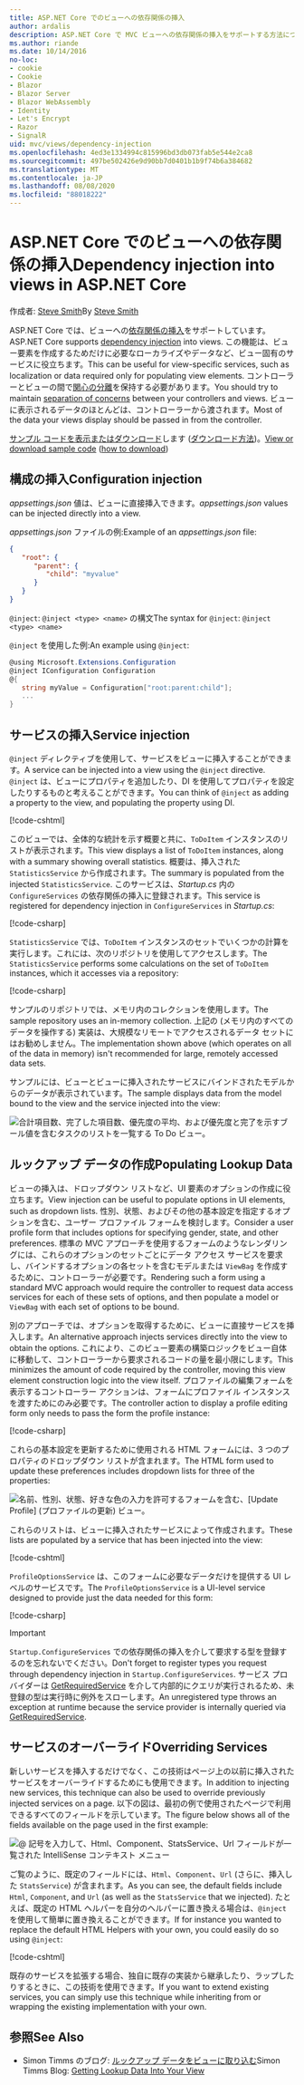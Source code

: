 ```yaml
---
title: ASP.NET Core でのビューへの依存関係の挿入
author: ardalis
description: ASP.NET Core で MVC ビューへの依存関係の挿入をサポートする方法について説明します。
ms.author: riande
ms.date: 10/14/2016
no-loc:
- cookie
- Cookie
- Blazor
- Blazor Server
- Blazor WebAssembly
- Identity
- Let's Encrypt
- Razor
- SignalR
uid: mvc/views/dependency-injection
ms.openlocfilehash: 4ed3e1334994c815996bd3db073fab5e544e2ca8
ms.sourcegitcommit: 497be502426e9d90bb7d0401b1b9f74b6a384682
ms.translationtype: MT
ms.contentlocale: ja-JP
ms.lasthandoff: 08/08/2020
ms.locfileid: "88018222"
---
```

# <a name="dependency-injection-into-views-in-aspnet-core"></a><span data-ttu-id="c9438-103">ASP.NET Core でのビューへの依存関係の挿入</span><span class="sxs-lookup"><span data-stu-id="c9438-103">Dependency injection into views in ASP.NET Core</span></span>

<span data-ttu-id="c9438-104">作成者: [Steve Smith](https://ardalis.com/)</span><span class="sxs-lookup"><span data-stu-id="c9438-104">By [Steve Smith](https://ardalis.com/)</span></span>

<span data-ttu-id="c9438-105">ASP.NET Core では、ビューへの[依存関係の挿入](xref:fundamentals/dependency-injection)をサポートしています。</span><span class="sxs-lookup"><span data-stu-id="c9438-105">ASP.NET Core supports [dependency injection](xref:fundamentals/dependency-injection) into views.</span></span> <span data-ttu-id="c9438-106">この機能は、ビュー要素を作成するためだけに必要なローカライズやデータなど、ビュー固有のサービスに役立ちます。</span><span class="sxs-lookup"><span data-stu-id="c9438-106">This can be useful for view-specific services, such as localization or data required only for populating view elements.</span></span> <span data-ttu-id="c9438-107">コントローラーとビューの間で[関心の分離](/dotnet/standard/modern-web-apps-azure-architecture/architectural-principles#separation-of-concerns)を保持する必要があります。</span><span class="sxs-lookup"><span data-stu-id="c9438-107">You should try to maintain [separation of concerns](/dotnet/standard/modern-web-apps-azure-architecture/architectural-principles#separation-of-concerns) between your controllers and views.</span></span> <span data-ttu-id="c9438-108">ビューに表示されるデータのほとんどは、コントローラーから渡されます。</span><span class="sxs-lookup"><span data-stu-id="c9438-108">Most of the data your views display should be passed in from the controller.</span></span>

<span data-ttu-id="c9438-109">[サンプル コードを表示またはダウンロード](https://github.com/dotnet/AspNetCore.Docs/tree/master/aspnetcore/mvc/views/dependency-injection/sample)します ([ダウンロード方法](xref:index#how-to-download-a-sample))。</span><span class="sxs-lookup"><span data-stu-id="c9438-109">[View or download sample code](https://github.com/dotnet/AspNetCore.Docs/tree/master/aspnetcore/mvc/views/dependency-injection/sample) ([how to download](xref:index#how-to-download-a-sample))</span></span>

## <a name="configuration-injection"></a><span data-ttu-id="c9438-110">構成の挿入</span><span class="sxs-lookup"><span data-stu-id="c9438-110">Configuration injection</span></span>

<span data-ttu-id="c9438-111">*appsettings.json* 値は、ビューに直接挿入できます。</span><span class="sxs-lookup"><span data-stu-id="c9438-111">*appsettings.json* values can be injected directly into a view.</span></span>

<span data-ttu-id="c9438-112">*appsettings.json* ファイルの例:</span><span class="sxs-lookup"><span data-stu-id="c9438-112">Example of an *appsettings.json* file:</span></span>

```json
{
   "root": {
      "parent": {
         "child": "myvalue"
      }
   }
}
```

<span data-ttu-id="c9438-113">`@inject`: `@inject <type> <name>` の構文</span><span class="sxs-lookup"><span data-stu-id="c9438-113">The syntax for `@inject`: `@inject <type> <name>`</span></span>

<span data-ttu-id="c9438-114">`@inject` を使用した例:</span><span class="sxs-lookup"><span data-stu-id="c9438-114">An example using `@inject`:</span></span>

```csharp
@using Microsoft.Extensions.Configuration
@inject IConfiguration Configuration
@{
   string myValue = Configuration["root:parent:child"];
   ...
}
```

## <a name="service-injection"></a><span data-ttu-id="c9438-115">サービスの挿入</span><span class="sxs-lookup"><span data-stu-id="c9438-115">Service injection</span></span>

<span data-ttu-id="c9438-116">`@inject` ディレクティブを使用して、サービスをビューに挿入することができます。</span><span class="sxs-lookup"><span data-stu-id="c9438-116">A service can be injected into a view using the `@inject` directive.</span></span> <span data-ttu-id="c9438-117">`@inject` は、ビューにプロパティを追加したり、DI を使用してプロパティを設定したりするものと考えることができます。</span><span class="sxs-lookup"><span data-stu-id="c9438-117">You can think of `@inject` as adding a property to the view, and populating the property using DI.</span></span>

[!code-cshtml[](../../mvc/views/dependency-injection/sample/src/ViewInjectSample/Views/ToDo/Index.cshtml?highlight=4,5,15,16,17)]

<span data-ttu-id="c9438-118">このビューでは、全体的な統計を示す概要と共に、`ToDoItem` インスタンスのリストが表示されます。</span><span class="sxs-lookup"><span data-stu-id="c9438-118">This view displays a list of `ToDoItem` instances, along with a summary showing overall statistics.</span></span> <span data-ttu-id="c9438-119">概要は、挿入された `StatisticsService` から作成されます。</span><span class="sxs-lookup"><span data-stu-id="c9438-119">The summary is populated from the injected `StatisticsService`.</span></span> <span data-ttu-id="c9438-120">このサービスは、*Startup.cs* 内の `ConfigureServices` の依存関係の挿入に登録されます。</span><span class="sxs-lookup"><span data-stu-id="c9438-120">This service is registered for dependency injection in `ConfigureServices` in *Startup.cs*:</span></span>

[!code-csharp[](../../mvc/views/dependency-injection/sample/src/ViewInjectSample/Startup.cs?highlight=6,7&range=15-22)]

<span data-ttu-id="c9438-121">`StatisticsService` では、`ToDoItem` インスタンスのセットでいくつかの計算を実行します。これには、次のリポジトリを使用してアクセスします。</span><span class="sxs-lookup"><span data-stu-id="c9438-121">The `StatisticsService` performs some calculations on the set of `ToDoItem` instances, which it accesses via a repository:</span></span>

[!code-csharp[](../../mvc/views/dependency-injection/sample/src/ViewInjectSample/Model/Services/StatisticsService.cs?highlight=15,20,25)]

<span data-ttu-id="c9438-122">サンプルのリポジトリでは、メモリ内のコレクションを使用します。</span><span class="sxs-lookup"><span data-stu-id="c9438-122">The sample repository uses an in-memory collection.</span></span> <span data-ttu-id="c9438-123">上記の (メモリ内のすべてのデータを操作する) 実装は、大規模なリモートでアクセスされるデータ セットにはお勧めしません。</span><span class="sxs-lookup"><span data-stu-id="c9438-123">The implementation shown above (which operates on all of the data in memory) isn't recommended for large, remotely accessed data sets.</span></span>

<span data-ttu-id="c9438-124">サンプルには、ビューとビューに挿入されたサービスにバインドされたモデルからのデータが表示されています。</span><span class="sxs-lookup"><span data-stu-id="c9438-124">The sample displays data from the model bound to the view and the service injected into the view:</span></span>

![合計項目数、完了した項目数、優先度の平均、および優先度と完了を示すブール値を含むタスクのリストを一覧する To Do ビュー。](dependency-injection/_static/screenshot.png)

## <a name="populating-lookup-data"></a><span data-ttu-id="c9438-126">ルックアップ データの作成</span><span class="sxs-lookup"><span data-stu-id="c9438-126">Populating Lookup Data</span></span>

<span data-ttu-id="c9438-127">ビューの挿入は、ドロップダウン リストなど、UI 要素のオプションの作成に役立ちます。</span><span class="sxs-lookup"><span data-stu-id="c9438-127">View injection can be useful to populate options in UI elements, such as dropdown lists.</span></span> <span data-ttu-id="c9438-128">性別、状態、およびその他の基本設定を指定するオプションを含む、ユーザー プロファイル フォームを検討します。</span><span class="sxs-lookup"><span data-stu-id="c9438-128">Consider a user profile form that includes options for specifying gender, state, and other preferences.</span></span> <span data-ttu-id="c9438-129">標準の MVC アプローチを使用するフォームのようなレンダリングには、これらのオプションのセットごとにデータ アクセス サービスを要求し、バインドするオプションの各セットを含むモデルまたは `ViewBag` を作成するために、コントローラーが必要です。</span><span class="sxs-lookup"><span data-stu-id="c9438-129">Rendering such a form using a standard MVC approach would require the controller to request data access services for each of these sets of options, and then populate a model or `ViewBag` with each set of options to be bound.</span></span>

<span data-ttu-id="c9438-130">別のアプローチでは、オプションを取得するために、ビューに直接サービスを挿入します。</span><span class="sxs-lookup"><span data-stu-id="c9438-130">An alternative approach injects services directly into the view to obtain the options.</span></span> <span data-ttu-id="c9438-131">これにより、このビュー要素の構築ロジックをビュー自体に移動して、コントローラーから要求されるコードの量を最小限にします。</span><span class="sxs-lookup"><span data-stu-id="c9438-131">This minimizes the amount of code required by the controller, moving this view element construction logic into the view itself.</span></span> <span data-ttu-id="c9438-132">プロファイルの編集フォームを表示するコントローラー アクションは、フォームにプロファイル インスタンスを渡すためにのみ必要です。</span><span class="sxs-lookup"><span data-stu-id="c9438-132">The controller action to display a profile editing form only needs to pass the form the profile instance:</span></span>

[!code-csharp[](../../mvc/views/dependency-injection/sample/src/ViewInjectSample/Controllers/ProfileController.cs?highlight=9,19)]

<span data-ttu-id="c9438-133">これらの基本設定を更新するために使用される HTML フォームには、3 つのプロパティのドロップダウン リストが含まれます。</span><span class="sxs-lookup"><span data-stu-id="c9438-133">The HTML form used to update these preferences includes dropdown lists for three of the properties:</span></span>

![名前、性別、状態、好きな色の入力を許可するフォームを含む、[Update Profile] (プロファイルの更新) ビュー。](dependency-injection/_static/updateprofile.png)

<span data-ttu-id="c9438-135">これらのリストは、ビューに挿入されたサービスによって作成されます。</span><span class="sxs-lookup"><span data-stu-id="c9438-135">These lists are populated by a service that has been injected into the view:</span></span>

[!code-cshtml[](../../mvc/views/dependency-injection/sample/src/ViewInjectSample/Views/Profile/Index.cshtml?highlight=4,16,17,21,22,26,27)]

<span data-ttu-id="c9438-136">`ProfileOptionsService` は、このフォームに必要なデータだけを提供する UI レベルのサービスです。</span><span class="sxs-lookup"><span data-stu-id="c9438-136">The `ProfileOptionsService` is a UI-level service designed to provide just the data needed for this form:</span></span>

[!code-csharp[](../../mvc/views/dependency-injection/sample/src/ViewInjectSample/Model/Services/ProfileOptionsService.cs?highlight=7,13,24)]

> [!IMPORTANT]
> <span data-ttu-id="c9438-137">`Startup.ConfigureServices` での依存関係の挿入を介して要求する型を登録するのを忘れないでください。</span><span class="sxs-lookup"><span data-stu-id="c9438-137">Don't forget to register types you request through dependency injection in `Startup.ConfigureServices`.</span></span> <span data-ttu-id="c9438-138">サービス プロバイダーは [GetRequiredService](/dotnet/api/microsoft.extensions.dependencyinjection.serviceproviderserviceextensions.getrequiredservice) を介して内部的にクエリが実行されるため、未登録の型は実行時に例外をスローします。</span><span class="sxs-lookup"><span data-stu-id="c9438-138">An unregistered type throws an exception at runtime because the service provider is internally queried via [GetRequiredService](/dotnet/api/microsoft.extensions.dependencyinjection.serviceproviderserviceextensions.getrequiredservice).</span></span>

## <a name="overriding-services"></a><span data-ttu-id="c9438-139">サービスのオーバーライド</span><span class="sxs-lookup"><span data-stu-id="c9438-139">Overriding Services</span></span>

<span data-ttu-id="c9438-140">新しいサービスを挿入するだけでなく、この技術はページ上の以前に挿入されたサービスをオーバーライドするためにも使用できます。</span><span class="sxs-lookup"><span data-stu-id="c9438-140">In addition to injecting new services, this technique can also be used to override previously injected services on a page.</span></span> <span data-ttu-id="c9438-141">以下の図は、最初の例で使用されたページで利用できるすべてのフィールドを示しています。</span><span class="sxs-lookup"><span data-stu-id="c9438-141">The figure below shows all of the fields available on the page used in the first example:</span></span>

![@ 記号を入力して、Html、Component、StatsService、Url フィールドが一覧された IntelliSense コンテキスト メニュー](dependency-injection/_static/razor-fields.png)

<span data-ttu-id="c9438-143">ご覧のように、既定のフィールドには、`Html`、`Component`、`Url` (さらに、挿入した `StatsService`) が含まれます。</span><span class="sxs-lookup"><span data-stu-id="c9438-143">As you can see, the default fields include `Html`, `Component`, and `Url` (as well as the `StatsService` that we injected).</span></span> <span data-ttu-id="c9438-144">たとえば、既定の HTML ヘルパーを自分のヘルパーに置き換える場合は、`@inject` を使用して簡単に置き換えることができます。</span><span class="sxs-lookup"><span data-stu-id="c9438-144">If for instance you wanted to replace the default HTML Helpers with your own, you could easily do so using `@inject`:</span></span>

[!code-cshtml[](../../mvc/views/dependency-injection/sample/src/ViewInjectSample/Views/Helper/Index.cshtml?highlight=3,11)]

<span data-ttu-id="c9438-145">既存のサービスを拡張する場合、独自に既存の実装から継承したり、ラップしたりするときに、この技術を使用できます。</span><span class="sxs-lookup"><span data-stu-id="c9438-145">If you want to extend existing services, you can simply use this technique while inheriting from or wrapping the existing implementation with your own.</span></span>

## <a name="see-also"></a><span data-ttu-id="c9438-146">参照</span><span class="sxs-lookup"><span data-stu-id="c9438-146">See Also</span></span>

* <span data-ttu-id="c9438-147">Simon Timms のブログ: [ルックアップ データをビューに取り込む](https://blog.simontimms.com/2015/06/09/getting-lookup-data-into-you-view/)</span><span class="sxs-lookup"><span data-stu-id="c9438-147">Simon Timms Blog: [Getting Lookup Data Into Your View](https://blog.simontimms.com/2015/06/09/getting-lookup-data-into-you-view/)</span></span>
